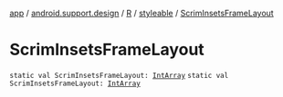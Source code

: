 [app](../../../index.md) / [android.support.design](../../index.md) / [R](../index.md) / [styleable](index.md) / [ScrimInsetsFrameLayout](./-scrim-insets-frame-layout.md)

# ScrimInsetsFrameLayout

`static val ScrimInsetsFrameLayout: `[`IntArray`](https://kotlinlang.org/api/latest/jvm/stdlib/kotlin/-int-array/index.html)
`static val ScrimInsetsFrameLayout: `[`IntArray`](https://kotlinlang.org/api/latest/jvm/stdlib/kotlin/-int-array/index.html)